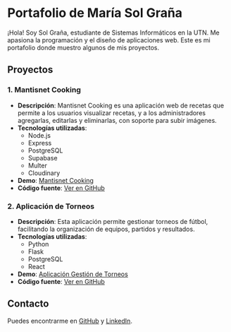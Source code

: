 # Portafolio de María Sol Graña

¡Hola! Soy Sol Graña, estudiante de Sistemas Informáticos en la UTN. Me apasiona la programación y el diseño de aplicaciones web. Este es mi portafolio donde muestro algunos de mis proyectos.

## Proyectos

### 1. Mantisnet Cooking
- **Descripción**: Mantisnet Cooking es una aplicación web de recetas que permite a los usuarios visualizar recetas, y a los administradores agregarlas, editarlas y eliminarlas, con soporte para subir imágenes.
- **Tecnologías utilizadas**:
  - Node.js
  - Express
  - PostgreSQL
  - Supabase
  - Multer
  - Cloudinary
- **Demo**: [Mantisnet Cooking](https://mantisnet-cooking-1.onrender.com/)
- **Código fuente**: [Ver en GitHub](https://github.com/solGrana/Mantisnet-Cooking.git)

### 2. Aplicación de Torneos
- **Descripción**: Esta aplicación permite gestionar torneos de fútbol, facilitando la organización de equipos, partidos y resultados.
- **Tecnologías utilizadas**:
  - Python
  - Flask
  - PostgreSQL
  - React
- **Demo**: [Aplicación Gestión de Torneos](https://link-a-la-aplicacion-de-torneos)
- **Código fuente**: [Ver en GitHub](https://github.com/tu-usuario-github/aplicacion-torneos)

## Contacto
Puedes encontrarme en [GitHub](https://github.com/solGrana) y [LinkedIn](https://in/maria-sol-graña).
